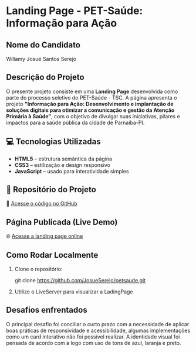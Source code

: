 # Landing Page - PET-Saúde: Informação para Ação

## Nome do Candidato
Willamy Josué Santos Serejo

## Descrição do Projeto

O presente projeto consiste em uma **Landing Page** desenvolvida como parte do processo seletivo do PET-Saúde - TSC. A página apresenta o projeto **"Informação para Ação: Desenvolvimento e implantação de soluções digitais para otimizar a comunicação e gestão da Atenção Primária à Saúde"**, com o objetivo de divulgar suas iniciativas, pilares e impactos para a saúde pública da cidade de Parnaíba-PI.

## 💻 Tecnologias Utilizadas

- **HTML5** – estrutura semântica da página  
- **CSS3** – estilização e design responsivo  
- **JavaScript** – usado para interatividade simples

## 📂 Repositório do Projeto

🔗 [Acesse o código no GitHub](https://github.com/JosueSerejo/petsaude.git)

## Página Publicada (Live Demo)

🌐 [Acesse a landing page online](https://petsaude.onrender.com)


## Como Rodar Localmente

1. Clone o repositório:

   git clone https://github.com/JosueSerejo/petsaude.git

2. Utilize o LiveServer para visualizar a LadingPage


## Desafios enfrentados

O principal desafio foi conciliar o curto prazo com a necessidade de aplicar boas práticas de responsividade e acessibilidade, algumas implementações como um card interativo não foi possível realizar. A identidade visual foi pensada de acordo com a logo com uso de tons de azul, laranja e preto.


